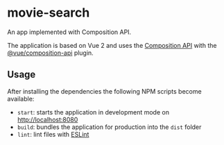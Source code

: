 # movie-search

An app implemented with Composition API.

The application is based on Vue 2 and uses the [Composition API](https://vue-composition-api-rfc.netlify.com/) 
with the [@vue/composition-api](https://github.com/vuejs/composition-api) plugin.

## Usage

After installing the dependencies the following NPM scripts become available:

- `start`: starts the application in development mode on [http://localhost:8080](http://localhost:8080)
- `build`: bundles the application for production into the `dist` folder
- `lint`: lint files with [ESLint](https://eslint.org/)
